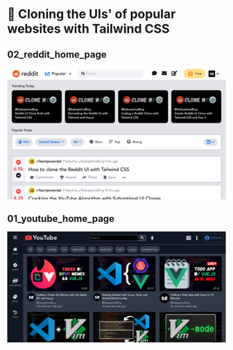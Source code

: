# 🍃 Cloning the UIs' of popular websites with Tailwind CSS

## 02_reddit_home_page
<img src="/demos/02_reddit_home_page.png" width="800">

## 01_youtube_home_page
<img src="/demos/01_youtube_home_page.png" width="800">
